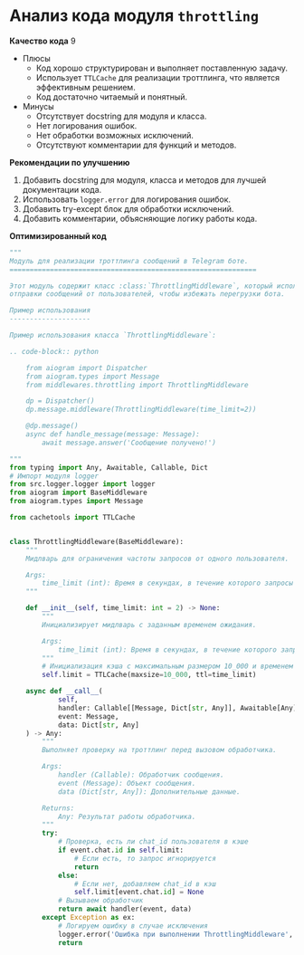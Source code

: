 # Анализ кода модуля `throttling`

**Качество кода**
9
- Плюсы
    - Код хорошо структурирован и выполняет поставленную задачу.
    - Использует `TTLCache` для реализации троттлинга, что является эффективным решением.
    - Код достаточно читаемый и понятный.
- Минусы
    - Отсутствует docstring для модуля и класса.
    - Нет логирования ошибок.
    - Нет обработки возможных исключений.
    - Отсутствуют комментарии для функций и методов.

**Рекомендации по улучшению**

1.  Добавить docstring для модуля, класса и методов для лучшей документации кода.
2.  Использовать `logger.error` для логирования ошибок.
3.  Добавить try-except блок для обработки исключений.
4.  Добавить комментарии, объясняющие логику работы кода.

**Оптимизированный код**

```python
"""
Модуль для реализации троттлинга сообщений в Telegram боте.
=============================================================

Этот модуль содержит класс :class:`ThrottlingMiddleware`, который используется для ограничения частоты
отправки сообщений от пользователей, чтобы избежать перегрузки бота.

Пример использования
--------------------

Пример использования класса `ThrottlingMiddleware`:

.. code-block:: python

    from aiogram import Dispatcher
    from aiogram.types import Message
    from middlewares.throttling import ThrottlingMiddleware

    dp = Dispatcher()
    dp.message.middleware(ThrottlingMiddleware(time_limit=2))

    @dp.message()
    async def handle_message(message: Message):
        await message.answer('Сообщение получено!')

"""
from typing import Any, Awaitable, Callable, Dict
# Импорт модуля logger
from src.logger.logger import logger
from aiogram import BaseMiddleware
from aiogram.types import Message

from cachetools import TTLCache


class ThrottlingMiddleware(BaseMiddleware):
    """
    Мидлварь для ограничения частоты запросов от одного пользователя.

    Args:
        time_limit (int): Время в секундах, в течение которого запросы от одного пользователя будут игнорироваться.
    """

    def __init__(self, time_limit: int = 2) -> None:
        """
        Инициализирует мидлварь с заданным временем ожидания.

        Args:
            time_limit (int): Время в секундах, в течение которого запросы от одного пользователя будут игнорироваться.
        """
        # Инициализация кэша с максимальным размером 10_000 и временем жизни ключа time_limit
        self.limit = TTLCache(maxsize=10_000, ttl=time_limit)

    async def __call__(
            self,
            handler: Callable[[Message, Dict[str, Any]], Awaitable[Any]],
            event: Message,
            data: Dict[str, Any]
    ) -> Any:
        """
        Выполняет проверку на троттлинг перед вызовом обработчика.

        Args:
            handler (Callable): Обработчик сообщения.
            event (Message): Объект сообщения.
            data (Dict[str, Any]): Дополнительные данные.

        Returns:
            Any: Результат работы обработчика.
        """
        try:
            # Проверка, есть ли chat_id пользователя в кэше
            if event.chat.id in self.limit:
                # Если есть, то запрос игнорируется
                return
            else:
                # Если нет, добавляем chat_id в кэш
                self.limit[event.chat.id] = None
            # Вызываем обработчик
            return await handler(event, data)
        except Exception as ex:
            # Логируем ошибку в случае исключения
            logger.error('Ошибка при выполнении ThrottlingMiddleware', exc_info=ex)
            return
```